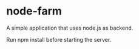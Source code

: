 # node-farm
A simple application that uses node.js as backend. 

Run npm install before starting the server. 
